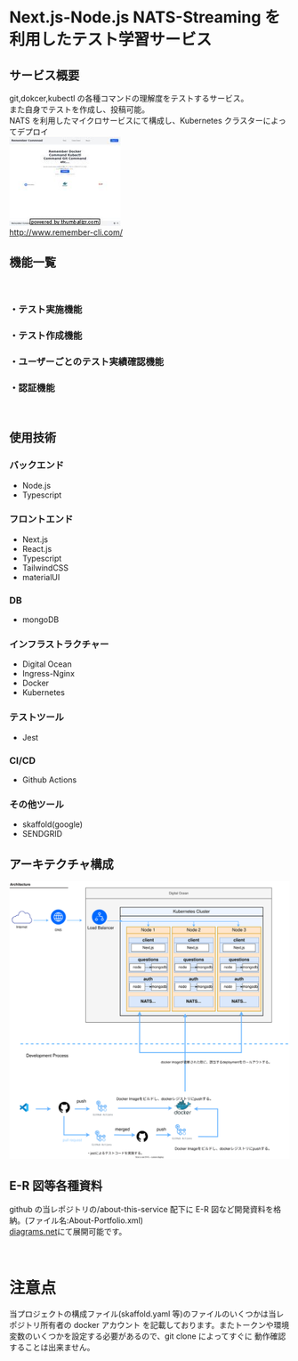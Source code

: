 # Next.js-Node.js NATS-Streaming を利用したテスト学習サービス

## サービス概要

git,dokcer,kubectl の各種コマンドの理解度をテストするサービス。
<br>また自身でテストを作成し、投稿可能。
<br>NATS を利用したマイクロサービスにて構成し、Kubernetes クラスターによってデプロイ
<br>
![サムネイル](/about-this-service/free.jpeg)
<br>
http://www.remember-cli.com/

## 機能一覧

<br>

### ・テスト実施機能

### ・テスト作成機能

### ・ユーザーごとのテスト実績確認機能　

### ・認証機能

<br>

## 使用技術

### バックエンド

- Node.js
- Typescript

### フロントエンド

- Next.js
- React.js
- Typescript
- TailwindCSS
- materialUI

### DB

- mongoDB

### インフラストラクチャー

- Digital Ocean
- Ingress-Nginx
- Docker
- Kubernetes

### テストツール

- Jest

### CI/CD

- Github Actions

### その他ツール

- skaffold(google)
- SENDGRID

## アーキテクチャ構成

![アーキテクチャ](/about-this-service/About-Portfolio-010-Architecture.drawio.svg)

## E-R 図等各種資料

github の当レポジトリの/about-this-service 配下に E-R 図など開発資料を格納。(ファイル名:About-Portfolio.xml) <br>
[diagrams.net](https://www.diagrams.net)にて展開可能です。

<br>

# 注意点

当プロジェクトの構成ファイル(skaffold.yaml 等)のファイルのいくつかは当レポジトリ所有者の docker アカウント
を記載しております。またトークンや環境変数のいくつかを設定する必要があるので、git clone によってすぐに
動作確認することは出来ません。
